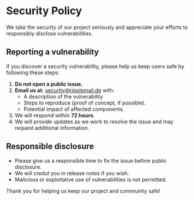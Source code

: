 # Security Policy

We take the security of our project seriously and appreciate your efforts to responsibly disclose vulnerabilities.

## Reporting a vulnerability
If you discover a security vulnerability, please help us keep users safe by following these steps:

1. **Do not open a public issue.**
2. **Email us at:** [security@ripplemail.de](mailto:security@ripplemail.de) with:
    - A description of the vulnerability
    - Steps to reproduce (proof of concept, if possible).
    - Potential impact of affected components.
3. We will respond within **72 hours**.
4. We will provide updates as we work to resolve the issue and may request additional information.

## Responsible disclosure
- Please give us a responsible time to fix the issue before public disclosure.
- We will credut you in release notes if you wish.
- Malicious or exploitative use of vulnerabilities is not permitted.

Thank you for helping us keep our project and community safe!